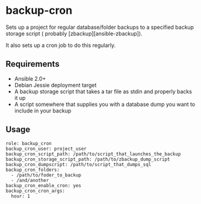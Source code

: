 # backup-cron

Sets up a project for regular database/folder backups to a specified backup storage script (
probably [zbackup][ansible-zbackup]).

It also sets up a cron job to do this regularly.

## Requirements

* Ansible 2.0+
* Debian Jessie deployment target
* A backup storage script that takes a tar file as stdin and properly backs it up
* A script somewhere that supplies you with a database dump you want to include in your backup

## Usage

```
role: backup_cron
backup_cron_user: project_user
backup_cron_script_path: /path/to/script_that_launches_the_backup
backup_cron_storage_script_path: /path/to/zbackup_dump_script
backup_cron_dumpscript: /path/to/script_that_dumps_sql
backup_cron_folders:
  - /path/to/foder_to_backup
  - /and/another
backup_cron_enable_cron: yes
backup_cron_cron_args:
  hour: 1
```
